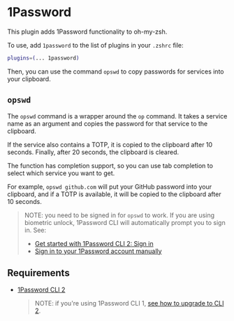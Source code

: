 # 1Password

This plugin adds 1Password functionality to oh-my-zsh.

To use, add `1password` to the list of plugins in your `.zshrc` file:

```zsh
plugins=(... 1password)
```

Then, you can use the command `opswd` to copy passwords for services into your clipboard.

## `opswd`

The `opswd` command is a wrapper around the `op` command. It takes a service name as an argument and copies the password
for that service to the clipboard.

If the service also contains a TOTP, it is copied to the clipboard after 10 seconds. Finally, after 20 seconds, the
clipboard is cleared.

The function has completion support, so you can use tab completion to select which service you want to get.

For example, `opswd github.com` will put your GitHub password into your clipboard, and if a TOTP is available, it will
be copied to the clipboard after 10 seconds.

> NOTE: you need to be signed in for `opswd` to work. If you are using biometric unlock,
> 1Password CLI will automatically prompt you to sign in. See:
>
> - [Get started with 1Password CLI 2: Sign in](https://developer.1password.com/docs/cli/get-started#sign-in)
> - [Sign in to your 1Password account manually](https://developer.1password.com/docs/cli/sign-in-manually)

## Requirements

- [1Password CLI 2](https://developer.1password.com/docs/cli/get-started#install)

  > NOTE: if you're using 1Password CLI 1, [see how to upgrade to CLI 2](https://developer.1password.com/docs/cli/upgrade).
